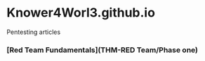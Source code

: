 # Knower4Worl3.github.io
 Pentesting articles 
 
### [Red Team Fundamentals](THM-RED Team/Phase one)
    






